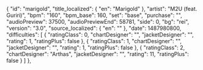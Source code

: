 {
      "id": "marigold",
      "title_localized": {
        "en": "Marigold"
      },
      "artist": "M2U (feat. Guriri)",
      "bpm": "160",
      "bpm_base": 160,
      "set": "base",
      "purchase": "",
      "audioPreview": 37500,
      "audioPreviewEnd": 58781,
      "side": 0,
      "bg": "rei",
      "version": "3.0",
      "source_localized": {
        "en": ""
      },
      "date": 1487980800,
      "difficulties": [
        {
          "ratingClass": 0,
          "chartDesigner": "",
          "jacketDesigner": "",
          "rating": 1,
          "ratingPlus": false
        },
        {
          "ratingClass": 1,
          "chartDesigner": "",
          "jacketDesigner": "",
          "rating": 1,
          "ratingPlus": false
        },
        {
          "ratingClass": 2,
          "chartDesigner": "Arthas",
          "jacketDesigner": "",
          "rating": 11,
          "ratingPlus": false
        }
      ]
    },